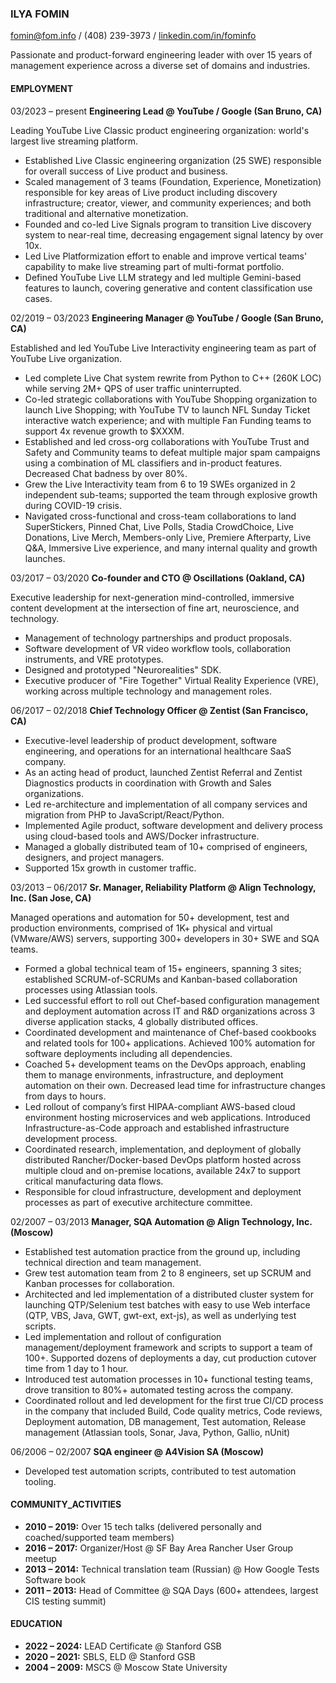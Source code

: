 ### ILYA FOMIN
fomin@fom.info / (408) 239-3973 / [linkedin.com/in/fominfo](https://linkedin.com/in/fominfo)

Passionate and product-forward engineering leader with over 15 years of management experience across a diverse set of domains and industries.

#### EMPLOYMENT

03/2023 – present **Engineering Lead @ YouTube / Google (San Bruno, CA)**

  Leading YouTube Live Classic product engineering organization: world's largest live streaming platform.
  + Established Live Classic engineering organization (25 SWE) responsible for overall success of Live product and business.
  + Scaled management of 3 teams (Foundation, Experience, Monetization) responsible for key areas of Live product including discovery infrastructure; creator, viewer, and community experiences; and both traditional and alternative monetization.
  + Founded and co-led Live Signals program to transition Live discovery system to near-real time, decreasing engagement signal latency by over 10x.
  + Led Live Platformization effort to enable and improve vertical teams' capability to make live streaming part of multi-format portfolio.
  + Defined YouTube Live LLM strategy and led multiple Gemini-based features to launch, covering generative and content classification use cases.

02/2019 – 03/2023 **Engineering Manager @ YouTube / Google (San Bruno, CA)**
  
  Established and led YouTube Live Interactivity engineering team as part of YouTube Live organization.
  + Led complete Live Chat system rewrite from Python to C++ (260K LOC) while serving 2M+ QPS of user traffic uninterrupted.
  + Co-led strategic collaborations with YouTube Shopping organization to launch Live Shopping; with YouTube TV to launch NFL Sunday Ticket interactive watch experience; and with multiple Fan Funding teams to support 4x revenue growth to $XXXM.
  + Established and led cross-org collaborations with YouTube Trust and Safety and Community teams to defeat multiple major spam campaigns using a combination of ML classifiers and in-product features. Decreased Chat badness by over 80%.
  + Grew the Live Interactivity team from 6 to 19 SWEs organized in 2 independent sub-teams; supported the team through explosive growth during COVID-19 crisis.
  + Navigated cross-functional and cross-team collaborations to land SuperStickers, Pinned Chat, Live Polls, Stadia CrowdChoice, Live Donations, Live Merch, Members-only Live, Premiere Afterparty, Live Q&A, Immersive Live experience, and many internal quality and growth launches.

03/2017 – 03/2020 **Co-founder and CTO @ Oscillations (Oakland, CA)**

  Executive leadership for next-generation mind-controlled, immersive content development at the intersection of fine art, neuroscience, and technology.
  + Management of technology partnerships and product proposals.
  + Software development of VR video workflow tools, collaboration instruments, and VRE prototypes.
  + Designed and prototyped "Neurorealities" SDK.
  + Executive producer of "Fire Together" Virtual Reality Experience (VRE), working across multiple technology and management roles.

06/2017 – 02/2018 **Chief Technology Officer @ Zentist (San Francisco, CA)**

  + Executive-level leadership of product development, software engineering, and operations for an international healthcare SaaS company.
  + As an acting head of product, launched Zentist Referral and Zentist Diagnostics products in coordination with Growth and Sales organizations.
  + Led re-architecture and implementation of all company services and migration from PHP to JavaScript/React/Python.
  + Implemented Agile product, software development and delivery process using cloud-based tools and AWS/Docker infrastructure.
  + Managed a globally distributed team of 10+ comprised of engineers, designers, and project managers.
  + Supported 15x growth in customer traffic.

03/2013 – 06/2017 **Sr. Manager, Reliability Platform @ Align Technology, Inc. (San Jose, CA)**

  Managed operations and automation for 50+ development, test and production environments, comprised of 1K+ physical and virtual (VMware/AWS) servers, supporting 300+ developers in 30+ SWE and SQA teams.
  + Formed a global technical team of 15+ engineers, spanning 3 sites; established SCRUM-of-SCRUMs and Kanban-based collaboration processes using Atlassian tools.
  + Led successful effort to roll out Chef-based configuration management and deployment automation across IT and R&D organizations across 3 diverse application stacks, 4 globally distributed offices.
  + Coordinated development and maintenance of Chef-based cookbooks and related tools for 100+ applications. Achieved 100% automation for software deployments including all dependencies.
  + Coached 5+ development teams on the DevOps approach, enabling them to manage environments, infrastructure, and deployment automation on their own. Decreased lead time for infrastructure changes from days to hours.
  + Led rollout of company’s first HIPAA-compliant AWS-based cloud environment hosting microservices and web applications. Introduced Infrastructure-as-Code approach and established infrastructure development process.
  + Coordinated research, implementation, and deployment of globally distributed Rancher/Docker-based DevOps platform hosted across multiple cloud and on-premise locations, available 24x7 to support critical manufacturing data flows.
  + Responsible for cloud infrastructure, development and deployment processes as part of executive architecture committee.

02/2007 – 03/2013 **Manager, SQA Automation @ Align Technology, Inc. (Moscow)**

  + Established test automation practice from the ground up, including technical direction and team management.
  + Grew test automation team from 2 to 8 engineers, set up SCRUM and Kanban processes for collaboration.
  + Architected and led implementation of a distributed cluster system for launching QTP/Selenium test batches with easy to use Web interface (QTP, VBS, Java, GWT, gwt-ext, ext-js), as well as underlying test scripts.
  + Led implementation and rollout of configuration management/deployment framework and scripts to support a team of 100+. Supported dozens of deployments a day, cut production cutover time from 1 day to 1 hour.
  + Introduced test automation processes in 10+ functional testing teams, drove transition to 80%+ automated testing across the company.
  + Coordinated rollout and led development for the first true CI/CD process in the company that included Build, Code quality metrics, Code reviews, Deployment automation, DB management, Test automation, Release management (Atlassian tools, Sonar, Java, Python, Gallio, nUnit)

06/2006 – 02/2007 **SQA engineer @ A4Vision SA (Moscow)**
  + Developed test automation scripts, contributed to test automation tooling.

#### COMMUNITY_ACTIVITIES
+ **2010 – 2019:** Over 15 tech talks (delivered personally and coached/supported team members)
+ **2016 – 2017:** Organizer/Host @ SF Bay Area Rancher User Group meetup
+ **2013 – 2014:** Technical translation team (Russian) @ How Google Tests Software book
+ **2011 – 2013:** Head of Committee @ SQA Days (600+ attendees, largest CIS testing summit)

#### EDUCATION
+ **2022 – 2024:** LEAD Certificate @ Stanford GSB
+ **2020 – 2021:** SBLS, ELD @ Stanford GSB
+ **2004 – 2009:** MSCS @ Moscow State University

